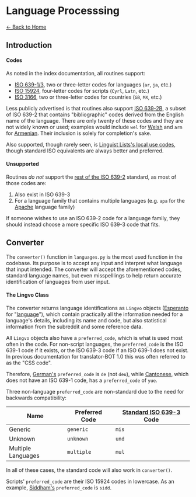 # Language Processsing

[← Back to Home](./index.md)

## Introduction

#### Codes

As noted in the index documentation, all routines support:

* [ISO 639-1/3](https://en.wikipedia.org/wiki/ISO_639), two or three-letter codes for languages (`ar`, `ja`, etc.)
* [ISO 15924](https://en.wikipedia.org/wiki/ISO_15924#List_of_codes), four-letter codes for scripts (`Cyrl`, `Latn`, etc.)
* [ISO 3166](https://en.wikipedia.org/wiki/ISO_3166), two or three-letter codes for countries (`GB`, `MX`, etc.)

Less publicly advertised is that routines also support [ISO 639-2B](https://en.wikipedia.org/wiki/List_of_ISO_639-2_codes), a subset of ISO 639-2 that contains "bibliographic" codes derived from the English name of the language. There are only twenty of these codes and they are not widely known or used; examples would include `wel` for [Welsh](https://en.wikipedia.org/wiki/Welsh_language) and `arm` for [Armenian](https://en.wikipedia.org/wiki/Armenian_language). Their inclusion is solely for completion's sake.

Also supported, though rarely seen, is [Linguist Lists's local use codes](https://en.wikipedia.org/wiki/Wikipedia:WikiProject_Languages/List_of_ISO_639-3_language_codes_used_locally_by_Linguist_List), though standard ISO equivalents are always better and preferred.

#### Unsupported

Routines *do not* support the [rest of the ISO 639-2](https://en.wikipedia.org/wiki/List_of_ISO_639-2_codes) standard, as most of those codes are:

1. Also exist in ISO 639-3
2. For a language family that contains multiple languages (e.g. `apa` for the [Apache](https://en.wikipedia.org/wiki/Southern_Athabaskan_languages) language family)

If someone wishes to use an ISO 639-2 code for a language family, they should instead choose a more specific ISO 639-3 code that fits. 

## Converter

The `converter()` function in `languages.py` is the most used function in the codebase. Its purpose is to accept any input and interpret what language that input intended. The converter will accept the aforementioned codes, standard language names, but even misspelllings to help return accurate identification of languages from user input.

#### The Lingvo Class 

The converter returns language identifications as `Lingvo` objects ([Esperanto](https://en.wikipedia.org/wiki/Esperanto) for "[language](https://en.wiktionary.org/wiki/lingvo)"), which contain practically all the information needed for a language's details, including its name and code, but also statistical information from the subreddit and some reference data.

All `Lingvo` objects also have a `preferred_code`, which is what is used most often in the code. For non-script languages, the `preferred_code` is the ISO 639-1 code if it exists, or the ISO 639-3 code if an ISO 639-1 does not exist. In previous documentation for translator-BOT 1.0 this was often referred to as the "CSS code".

Therefore, [German's](https://en.wikipedia.org/wiki/German_language) `preferred_code` is `de` (not `deu`), while [Cantonese](https://en.wikipedia.org/wiki/Cantonese), which does not have an ISO 639-1 code, has a `preferred_code` of `yue`. 

Three non-language `preferred_code` are non-standard due to the need for backwards compatibility:

| Name               | Preferred Code | [Standard ISO 639-3](https://en.wikipedia.org/wiki/ISO_639-3#Special_codes) Code |
|--------------------|----------------|----------------------------------------------------------------------------------|
| Generic            | `generic`      | `mis`                                                                            |
| Unknown            | `unknown`      | `und`                                                                            |
| Multiple Languages | `multiple`     | `mul`                                                                            |

In all of these cases, the standard code will also work in `converter()`.

Scripts' `preferred_code` are their ISO 15924 codes in lowercase. As an example, [Siddham's](https://en.wikipedia.org/wiki/Siddha%E1%B9%83_script) `preferred_code` is `sidd`.
